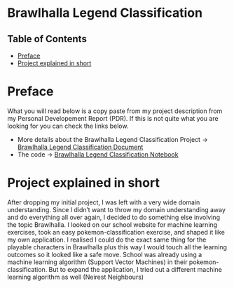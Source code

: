 # Brawlhalla Legend Classification

## Table of Contents
- [Preface](#preface)
- [Project explained in short](#project-explained-in-short)

# Preface
What you will read below is a copy paste from my project description from my Personal Developement Report (PDR). If this is not quite what you are looking for you can check the links below.
- More details about the Brawlhalla Legend Classification Project -> [Brawlhalla Legend Classification Document](https://github.com/School-Semester-Summaries/AI-semester-4/blob/main/Individual%20Projects/Brawlhalla%20Legend%20Classification/Brawlhalla%20Legend%20Classification%20-%20Challenge%20v4.3.0.pdf)
- The code -> [Brawlhalla Legend Classification Notebook]()

# Project explained in short
After dropping my initial project, I was left with a very wide domain understanding. Since I
didn’t want to throw my domain understanding away and do everything all over again, I
decided to do something else involving the topic Brawlhalla. I looked on our school website
for machine learning exercises, took an easy pokemon-classification exercise, and shaped it
like my own application. I realised I could do the exact same thing for the playable
characters in Brawlhalla plus this way I would touch all the learning outcomes so it looked
like a safe move. School was already using a machine learning algorithm (Support Vector
Machines) in their pokemon-classification. But to expand the application, I tried out a
different machine learning algorithm as well (Neirest Neighbours)
